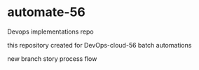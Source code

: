# automate-56
Devops implementations repo

this repository created for DevOps-cloud-56 batch automations

new branch story process flow

